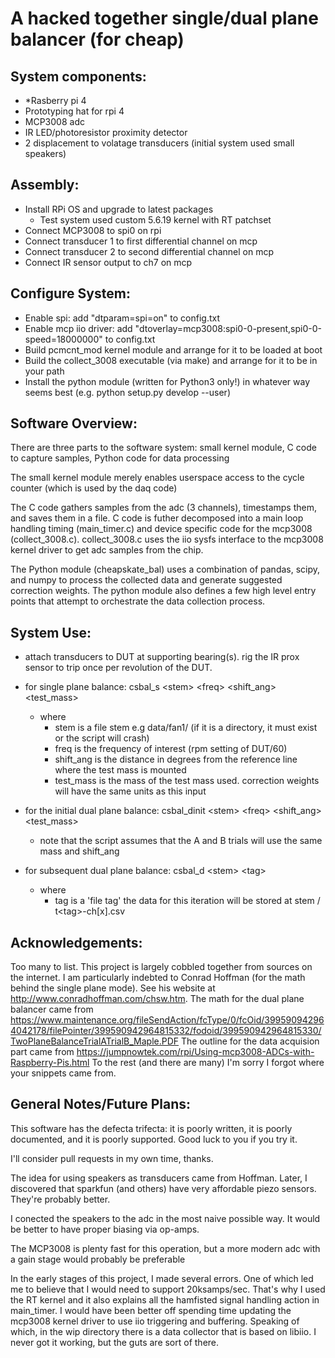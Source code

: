 # A hacked together single/dual plane balancer (for cheap)

## System components:
  - *Rasberry pi 4
  - Prototyping hat for rpi 4
  - MCP3008 adc
  - IR LED/photoresistor proximity detector
  - 2 displacement to volatage transducers (initial system used small speakers)


## Assembly:
  - Install RPi OS and upgrade to latest packages
    - Test system used custom 5.6.19 kernel with RT patchset
  - Connect MCP3008 to spi0 on rpi
  - Connect transducer 1 to first differential channel on mcp
  - Connect transducer 2 to second differential channel on mcp
  - Connect IR sensor output to ch7 on mcp

## Configure System:
  - Enable spi: add "dtparam=spi=on" to config.txt
  - Enable mcp iio driver: add "dtoverlay=mcp3008:spi0-0-present,spi0-0-speed=18000000" to config.txt
  - Build pcmcnt_mod kernel module and arrange for it to be loaded at boot
  - Build the collect_3008 executable (via make) and arrange for it to be in your path
  - Install the python module (written for Python3 only!) in whatever way seems best (e.g. python setup.py develop --user)

## Software Overview:
  There are three parts to the software system: small kernel module, C code to capture samples, Python code for data processing

  The small kernel module merely enables userspace access to the cycle counter (which is used by the daq code)

  The C code gathers samples from the adc (3 channels), timestamps them, and saves them in a file.  C code is futher decomposed
  into a main loop handling timing (main_timer.c) and device specific code for the mcp3008 (collect_3008.c).  collect_3008.c
  uses the iio sysfs interface to the mcp3008 kernel driver to get adc samples from the chip.

  The Python module (cheapskate_bal) uses a combination of pandas, scipy, and numpy to process the collected data and generate
  suggested correction weights.  The python module also defines a few high level entry points that attempt to orchestrate the
  data collection process.

## System Use:
  - attach transducers to DUT at supporting bearing(s).  rig the IR prox sensor to trip once per revolution of the DUT.
  - for single plane balance: csbal_s \<stem> \<freq> \<shift_ang> \<test_mass>
    - where
      - stem is a file stem e.g data/fan1/  (if it is a directory, it must exist or the script will crash)
      - freq is the frequency of interest (rpm setting of DUT/60)
      - shift_ang is the distance in degrees from the reference line where the test mass is mounted
      - test_mass is the mass of the test mass used. correction weights will have the same units as this input

  - for the initial dual plane balance: csbal_dinit \<stem> \<freq> \<shift_ang> \<test_mass> 
      - note that the script assumes that the A and B trials will use the same mass and shift_ang

  - for subsequent dual plane balance: csbal_d \<stem> \<tag>
      - where 
        - tag is a 'file tag' the data for this iteration will be stored at stem / t\<tag>-ch[x].csv

## Acknowledgements:
  Too many to list.  This project is largely cobbled together from sources on the internet.  I am particularly
  indebted to Conrad Hoffman (for the math behind the single plane mode).  See his website at http://www.conradhoffman.com/chsw.htm.
  The math for the dual plane balancer came from https://www.maintenance.org/fileSendAction/fcType/0/fcOid/399590942964042178/filePointer/399590942964815332/fodoid/399590942964815330/TwoPlaneBalanceTrialATrialB_Maple.PDF 
  The outline for the data acquision part came from https://jumpnowtek.com/rpi/Using-mcp3008-ADCs-with-Raspberry-Pis.html
  To the rest (and there are many) I'm sorry I forgot where your snippets came from.


## General Notes/Future Plans:
  This software has the defecta trifecta: it is poorly written, it is poorly documented, and it is poorly supported.  Good luck to you if you try it.

  I'll consider pull requests in my own time, thanks.

  The idea for using speakers as transducers came from Hoffman.  Later, I discovered that sparkfun (and others) have very affordable piezo sensors. They're probably better.

  I conected the speakers to the adc in the most naive possible way.  It would be better to have proper biasing via op-amps.

  The MCP3008 is plenty fast for this operation, but a more modern adc with a gain stage would probably be preferable

  In the early stages of this project, I made several errors.  One of which led me to believe that I would need to support 20ksamps/sec. That's why I used the RT kernel and
  it also explains all the hamfisted signal handling action in main_timer.  I would have been better off spending time updating the mcp3008 kernel driver to use iio triggering
  and buffering.  Speaking of which, in the wip directory there is a data collector that is based on libiio.  I never got it working, but the guts are sort of there.

